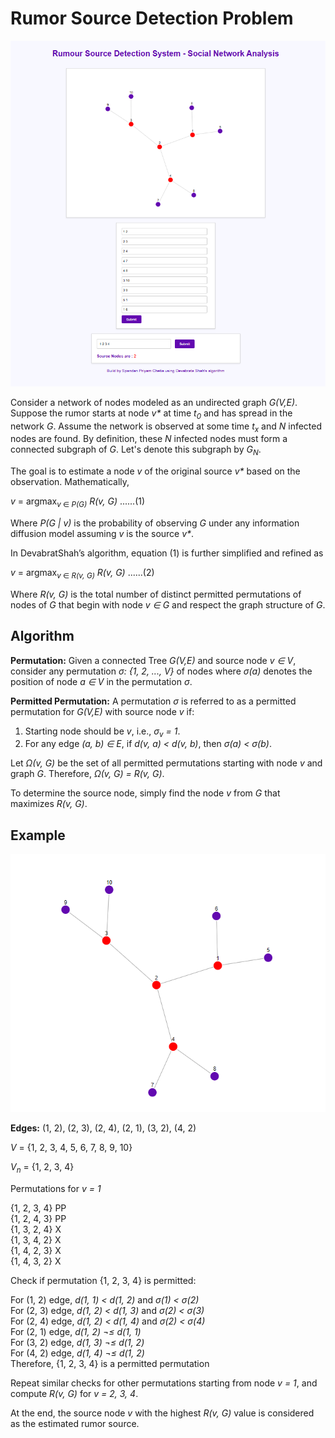 <div class="section">
    <h1>Rumor Source Detection Problem</h1>
    <img src="./img/sample.png" alt="Sample Image">
    <p>Consider a network of nodes modeled as an undirected graph <i>G(V,E)</i>. Suppose the rumor starts at node <i>v*</i> at time <i>t<sub>0</sub></i> and has spread in the network <i>G</i>. Assume the network is observed at some time <i>t<sub>x</sub></i> and <i>N</i> infected nodes are found. By definition, these <i>N</i> infected nodes must form a connected subgraph of <i>G</i>. Let's denote this subgraph by <i>G<sub>N</sub></i>.
    </p>
    
<p>The goal is to estimate a node <i>v</i> of the original source <i>v*</i> based on the observation. Mathematically,</p>

<div class="code">
    <i>v</i> = argmax<sub><i>v</i> ∈ <i>P(G)</i></sub> <i>R(v, G)</i> ......(1)
</div>

<p>Where <i>P(G | v)</i> is the probability of observing <i>G</i> under any information diffusion model assuming <i>v</i> is the source <i>v*</i>.</p>

<p>In DevabratShah’s algorithm, equation (1) is further simplified and refined as</p>

<div class="code">
    <i>v</i> = argmax<sub><i>v</i> ∈ <i>R(v, G)</i></sub> <i>R(v, G)</i> ......(2)
</div>

<p>Where <i>R(v, G)</i> is the total number of distinct permitted permutations of nodes of <i>G</i> that begin with node <i>v ∈ G</i> and respect the graph structure of <i>G</i>.</p>
</div>

<div class="section">
    <h2>Algorithm</h2>

<p><strong>Permutation:</strong> Given a connected Tree <i>G(V,E)</i> and source node <i>v ∈ V</i>, consider any permutation <i>σ: {1, 2, ..., V}</i> of nodes where <i>σ(a)</i> denotes the position of node <i>a ∈ V</i> in the permutation <i>σ</i>.</p>

<p><strong>Permitted Permutation:</strong> A permutation <i>σ</i> is referred to as a permitted permutation for <i>G(V,E)</i> with source node <i>v</i> if:</p>

<ol>
    <li>Starting node should be <i>v</i>, i.e., <i>σ<sub>v</sub> = 1</i>.</li>
    <li>For any edge <i>(a, b) ∈ E</i>, if <i>d(v, a) < d(v, b)</i>, then <i>σ(a) < σ(b)</i>.</li>
</ol>

<p>Let <i>Ω(v, G)</i> be the set of all permitted permutations starting with node <i>v</i> and graph <i>G</i>. Therefore, <i>Ω(v, G) = R(v, G)</i>.</p>

<p>To determine the source node, simply find the node <i>v</i> from <i>G</i> that maximizes <i>R(v, G)</i>.</p>
</div>

<div class="section">
    <h2>Example</h2>

<img src="./img/example.png" alt="Example Image">

<p><strong>Edges:</strong> (1, 2), (2, 3), (2, 4), (2, 1), (3, 2), (4, 2)</p>
<p><i>V</i> = {1, 2, 3, 4, 5, 6, 7, 8, 9, 10}</p>
<p><i>V<sub>n</sub></i> = {1, 2, 3, 4}</p>

<p>Permutations for <i>v = 1</i></p>
{1, 2, 3, 4}   PP<br>
{1, 2, 4, 3}   PP<br>
{1, 3, 2, 4}   X<br>
{1, 3, 4, 2}   X<br>
{1, 4, 2, 3}   X<br>
{1, 4, 3, 2}   X</p>

<p>Check if permutation {1, 2, 3, 4} is permitted:</p>

<div class="code">
    <!-- Example of permitted permutation -->
    For (1, 2) edge, <i>d(1, 1) &lt; d(1, 2)</i> and <i>σ(1) &lt; σ(2)</i><br>
    For (2, 3) edge, <i>d(1, 2) &lt; d(1, 3)</i> and <i>σ(2) &lt; σ(3)</i><br>
    For (2, 4) edge, <i>d(1, 2) &lt; d(1, 4)</i> and <i>σ(2) &lt; σ(4)</i><br>
    For (2, 1) edge, <i>d(1, 2) &not;&le; d(1, 1)</i><br>
    For (3, 2) edge, <i>d(1, 3) &not;&le; d(1, 2)</i><br>
    For (4, 2) edge, <i>d(1, 4) &not;&le; d(1, 2)</i><br>
    Therefore, {1, 2, 3, 4} is a permitted permutation
</div>

<p>Repeat similar checks for other permutations starting from node <i>v = 1</i>, and compute <i>R(v, G)</i> for <i>v = 2, 3, 4</i>.</p>

<p>At the end, the source node <i>v</i> with the highest <i>R(v, G)</i> value is considered as the estimated rumor source.</p>
</div>

